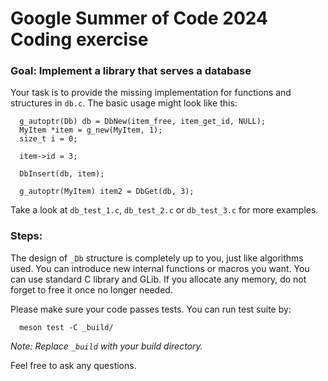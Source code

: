 Google Summer of Code 2024 Coding exercise
==========================================

### Goal: Implement a library that serves a database

Your task is to provide the missing implementation for functions and structures
in `db.c`. The basic usage might look like this:

```
  g_autoptr(Db) db = DbNew(item_free, item_get_id, NULL);
  MyItem *item = g_new(MyItem, 1);
  size_t i = 0;

  item->id = 3;

  DbInsert(db, item);

  g_autoptr(MyItem) item2 = DbGet(db, 3);
```

Take a look at `db_test_1.c`, `db_test_2.c` or `db_test_3.c` for more examples.

### Steps:

The design of `_Db` structure is completely up to you, just like algorithms
used. You can introduce new internal functions or macros you want. You can use
standard C library and GLib. If you allocate any memory, do not forget to free
it once no longer needed.

Please make sure your code passes tests. You can run test suite by:

```
  meson test -C _build/
```

_Note: Replace `_build` with your build directory._

Feel free to ask any questions.

